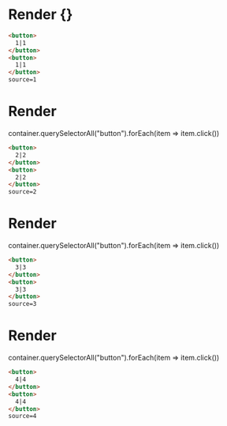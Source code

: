 # Render {}
```html
<button>
  1|1
</button>
<button>
  1|1
</button>
source=1
```


# Render 
container.querySelectorAll("button").forEach(item => item.click())

```html
<button>
  2|2
</button>
<button>
  2|2
</button>
source=2
```


# Render 
container.querySelectorAll("button").forEach(item => item.click())

```html
<button>
  3|3
</button>
<button>
  3|3
</button>
source=3
```


# Render 
container.querySelectorAll("button").forEach(item => item.click())

```html
<button>
  4|4
</button>
<button>
  4|4
</button>
source=4
```